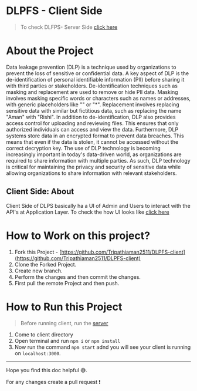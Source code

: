 # DLPFS - Client Side


> To check DLFPS- Server Side [click here](https://github.com/Tripathiaman2511/DLPFS-server) 

# About the Project
Data leakage prevention (DLP) is a technique used by organizations to prevent the loss of sensitive or confidential data. A key aspect of DLP is the de-identification of personal identifiable information (PII) before sharing it with third parties or stakeholders. De-identification techniques such as masking and replacement are used to remove or hide PII data. Masking involves masking specific words or characters such as names or addresses, with generic placeholders like "<PERSON>" or "*". Replacement involves replacing sensitive data with similar but fictitious data, such as replacing the name "Aman" with "Rishi". In addition to de-identification, DLP also provides access control for uploading and reviewing files. This ensures that only authorized individuals can access and view the data. Furthermore, DLP systems store data in an encrypted format to prevent data breaches. This means that even if the data is stolen, it cannot be accessed without the correct decryption key. The use of DLP technology is becoming increasingly important in today's data-driven world, as organizations are required to share information with multiple parties. As such, DLP technology is critical for maintaining the privacy and security of sensitive data while allowing organizations to share information with relevant stakeholders.

## Client Side: About
Client Side of DLPS basically ha a UI of Admin and Users to interact with the API's at Application Layer.
To check the how UI looks like [click here](something)

# How to Work on this project?
1. Fork this Project - [https://github.com/Tripathiaman2511/DLPFS-client](https://github.com/Tripathiaman2511/DLPFS-client)
2. Clone the Forked Project. 
3. Create new branch. 
4. Perform the changes and then commit the changes.
5. First pull the remote Project and then push.


# How to Run this Project
> Before running client, run the [server](https://github.com/Tripathiaman2511/DLPFS-server)
1. Come to client directory
2. Open terminal and run `npm i` or `npm install`
3. Now run the command `npm start` adnd you will see your client is running on `localhost:3000`. 

---
Hope you find this doc helpful :sweat_smile:.

For any changes create a pull request :exclamation:
